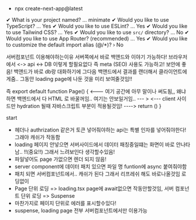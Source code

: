 - npx create-next-app@latest

✔ What is your project named? … minimate
✔ Would you like to use TypeScript? … Yes
✔ Would you like to use ESLint? … Yes
✔ Would you like to use Tailwind CSS? … Yes
✔ Would you like to use `src/` directory? … No
✔ Would you like to use App Router? (recommended) … Yes
✔ Would you like to customize the default import alias (@/\*)? › No

서버컴포넌트 이용해야하는이유
서버쪽에서 바로 백앤드와 이야기 가능하다!
브라우저에서 <-> api <-> DB 이렇게 할필요없다
즉 meta (SEO) 사용도 가능하고!
보안에 좋음! 백앤드가 바로 db랑 대화하기에 그다음 백앤드에서 결과를 랜더해서 클라이언트에게줌.. 그동안 loading page에 나둔 것을 미리 보여줄것임!!

즉 export default function Page() {
<--- 여기 공간에 아무 말이나 써도됨,, 왜냐하면 백엔드에서 다 HTML 로 바꿀꺼임.. 여기는 안보일거임.. --- >
<--- client 사이드만 hydration 될때 자바스크립트 부분이 적용될것임! ---->
return ()
}

start

- 헤더나 authrization 같은거 토큰 넣어줘야하는 api는 특별 인자를 넣어줘야한다! 그래야 캐쉬가 작동함
- loading 페이지 안넣으면 서버사이드에서 데이터 패칭중일떄는 화면이 바로 안나타남.. !!(중요!!) 그래서 느려보인다 생각할수있음!
- 파일넣어도 page 가없으면 렌더 되지 않음!
- server component에 데이터 패치 있으면 파일 명 funtion에 async 붙여줘야함
- 패치 되면 서버컴포넌트에서.. 캐쉬가 된다 그래서 리프레쉬 해도 바로나올것임 로딩없이
- Page 단위 로딩 => loading.tsx page에 await없으면 작동안할것임, 서버 컴포넌트 단위 로딩 => Suspense
- 마찬가지로 페이지 단위로 에러를 표시할수있다!
- suspense, loading page 전부 서버컴포넌트에서만 이용가능
